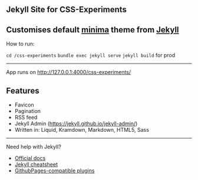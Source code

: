 ## Jekyll Site for CSS-Experiments
Customises default [minima](https://github.com/jekyll/minima) theme from [Jekyll](https://jekyllrb.com/)
---
How to run:


`cd /css-experiments`
`bundle exec jekyll serve`
`jekyll build` for prod

---
App runs on http://127.0.0.1:4000/css-experiments/

## Features
- Favicon
- Pagination
- RSS feed
- Jekyll Admin (https://jekyll.github.io/jekyll-admin/)
- Written in: Liquid, Kramdown, Markdown, HTML5, Sass
---
Need help with Jekyll?
+ [Official docs](https://jekyllrb.com/docs/)
+ [Jekyll cheatsheet](https://learn.cloudcannon.com/jekyll-cheat-sheet/)
+ [GithubPages-compatible plugins](https://pages.github.com/versions/)
